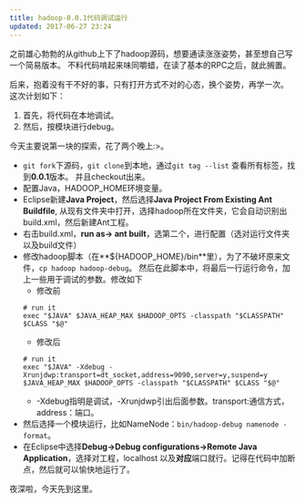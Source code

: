 ```yaml
---
title: hadoop-0.0.1代码调试运行
updated: 2017-06-27 23:24
---
```


之前雄心勃勃的从github上下了hadoop源码，想要通读涨涨姿势，甚至想自己写一个简易版本。
不料代码啃起来味同嚼蜡，在读了基本的RPC之后，就此搁置。

后来，抱着没有干不好的事，只有打开方式不对的心态，换个姿势，再学一次。
这次计划如下：
1. 首先，将代码在本地调试。
2. 然后，按模块进行debug。

今天主要说第一块的探索，花了两个晚上:>。

* `git fork`下源码，`git clone`到本地，通过`git tag --list` 查看所有标签，找到**0.0.1**版本。
并且checkout出来。
* 配置Java，HADOOP_HOME环境变量。
* Eclipse新建**Java Project**，然后选择**Java Project From Existing Ant Buildfile**,
从现有文件夹中打开，选择hadoop所在文件夹，它会自动识别出build.xml，然后新建Ant工程。
* 右击build.xml，**run as-> ant built**，选第二个，进行配置（选对运行文件夹以及build文件）
* 修改hadoop脚本（在**${HADOOP_HOME}/bin**里），为了不破坏原来文件，`cp hadoop hadoop-debug`。
然后在此脚本中，将最后一行运行命令，加上一些用于调试的参数。修改如下
    - 修改前
    ```shell
    # run it
    exec "$JAVA" $JAVA_HEAP_MAX $HADOOP_OPTS -classpath "$CLASSPATH" $CLASS "$@"
    ```
    - 修改后
    ```shell
    # run it
    exec "$JAVA" -Xdebug -Xrunjdwp:transport=dt_socket,address=9090,server=y,suspend=y 
    $JAVA_HEAP_MAX $HADOOP_OPTS -classpath "$CLASSPATH" $CLASS "$@"
    ```
    - -Xdebug指明是调试，-Xrunjdwp引出后面参数。transport:通信方式，address：端口。
* 然后选择一个模块运行，比如NameNode：`bin/hadoop-debug namenode -format`。
* 在Eclipse中选择**Debug->Debug configurations->Remote Java Application**，选择对工程，localhost
以及**对应**端口就行。记得在代码中加断点，然后就可以愉快地运行了。


夜深啦，今天先到这里。
